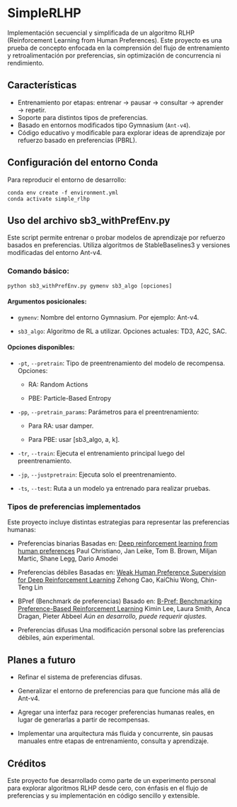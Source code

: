 # SimpleRLHP

Implementación secuencial y simplificada de un algoritmo RLHP (Reinforcement Learning from Human Preferences). Este proyecto es una prueba de concepto enfocada en la comprensión del flujo de entrenamiento y retroalimentación por preferencias, sin optimización de concurrencia ni rendimiento.


## Características

- Entrenamiento por etapas: entrenar → pausar → consultar → aprender → repetir.
- Soporte para distintos tipos de preferencias.
- Basado en entornos modificados tipo Gymnasium (`Ant-v4`).
- Código educativo y modificable para explorar ideas de aprendizaje por refuerzo basado en preferencias (PBRL).


## Configuración del entorno Conda

Para reproducir el entorno de desarrollo:

```
conda env create -f environment.yml
conda activate simple_rlhp
```

##  Uso del archivo sb3_withPrefEnv.py
Este script permite entrenar o probar modelos de aprendizaje por refuerzo basados en preferencias. Utiliza algoritmos de StableBaselines3 y versiones modificadas del entorno Ant-v4.

### Comando básico:

```python sb3_withPrefEnv.py gymenv sb3_algo [opciones]```

#### Argumentos posicionales:

* `gymenv`: Nombre del entorno Gymnasium. Por ejemplo: Ant-v4.

* `sb3_algo`: Algoritmo de RL a utilizar. Opciones actuales: TD3, A2C, SAC.

#### Opciones disponibles:
* `-pt`, `--pretrain`: Tipo de preentrenamiento del modelo de recompensa. Opciones:

    - RA: Random Actions

    - PBE: Particle-Based Entropy

* `-pp`, `--pretrain_params`: Parámetros para el preentrenamiento:

    - Para RA: usar damper.

    - Para PBE: usar [sb3_algo, a, k].

* `-tr`, `--train`: Ejecuta el entrenamiento principal luego del preentrenamiento.

* `-jp`, `--justpretrain`: Ejecuta solo el preentrenamiento.

* `-ts`, `--test`: Ruta a un modelo ya entrenado para realizar pruebas.

### Tipos de preferencias implementados
Este proyecto incluye distintas estrategias para representar las preferencias humanas:

- Preferencias binarias
    Basadas en:
    [Deep reinforcement learning from human preferences](https://arxiv.org/abs/1706.03741)
    Paul Christiano, Jan Leike, Tom B. Brown, Miljan Martic, Shane Legg, Dario Amodei

- Preferencias débiles
    Basadas en:
    [Weak Human Preference Supervision for Deep Reinforcement Learning](https://ieeexplore.ieee.org/abstract/document/9448304)
    Zehong Cao, KaiChiu Wong, Chin-Teng Lin

- BPref (Benchmark de preferencias)
    Basado en:
    [B-Pref: Benchmarking Preference-Based Reinforcement Learning](https://openreview.net/forum?id=ps95-mkHF_)
    Kimin Lee, Laura Smith, Anca Dragan, Pieter Abbeel
    *Aún en desarrollo, puede requerir ajustes.*

- Preferencias difusas
    Una modificación personal sobre las preferencias débiles, aún experimental.

## Planes a futuro
- Refinar el sistema de preferencias difusas.

- Generalizar el entorno de preferencias para que funcione más allá de Ant-v4.

- Agregar una interfaz para recoger preferencias humanas reales, en lugar de generarlas a partir de recompensas.

- Implementar una arquitectura más fluida y concurrente, sin pausas manuales entre etapas de entrenamiento, consulta y aprendizaje.


## Créditos
Este proyecto fue desarrollado como parte de un experimento personal para explorar algoritmos RLHP desde cero, con énfasis en el flujo de preferencias y su implementación en código sencillo y extensible.

